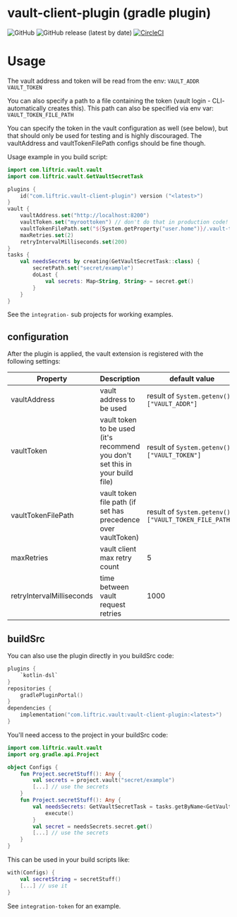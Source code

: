 # vault-client-plugin (gradle plugin)
![GitHub](https://img.shields.io/github/license/Liftric/vault-client-plugin)
![GitHub release (latest by date)](https://img.shields.io/github/v/release/Liftric/vault-client-plugin)
[![CircleCI](https://circleci.com/gh/Liftric/vault-client-plugin/tree/master.svg?style=svg)](https://circleci.com/gh/Liftric/vault-client-plugin/tree/master)

# Usage
The vault address and token will be read from the env:
`VAULT_ADDR` `VAULT_TOKEN`

You can also specify a path to a file containing the token (vault login - CLI- automatically creates this).
This path can also be specified via env var: `VAULT_TOKEN_FILE_PATH`

You can specify the token in the vault configuration as well (see below), but that should only be used for testing 
and is highly discouraged. The vaultAddress and vaultTokenFilePath configs should be fine though.

Usage example in you build script:

```kotlin
import com.liftric.vault.vault
import com.liftric.vault.GetVaultSecretTask

plugins {
    id("com.liftric.vault-client-plugin") version ("<latest>")
}
vault {
    vaultAddress.set("http://localhost:8200")
    vaultToken.set("myroottoken") // don't do that in production code!
    vaultTokenFilePath.set("${System.getProperty("user.home")}/.vault-token") // from file is prefered over vaultToken 
    maxRetries.set(2)
    retryIntervalMilliseconds.set(200)
}
tasks {
    val needsSecrets by creating(GetVaultSecretTask::class) {
        secretPath.set("secret/example")
        doLast {
            val secrets: Map<String, String> = secret.get()
        }
    }
}
```

See the `integration-` sub projects for working examples.

## configuration
After the plugin is applied, the vault extension is registered with the following settings: 

Property | Description | default value 
---|---|---
vaultAddress | vault address to be used | result of `System.getenv()["VAULT_ADDR"]`
vaultToken | vault token to be used (it's recommend you don't set this in your build file) | result of `System.getenv()["VAULT_TOKEN"]`
vaultTokenFilePath | vault token file path (if set has precedence over vaultToken) | result of `System.getenv()["VAULT_TOKEN_FILE_PATH"]`
maxRetries | vault client max retry count | 5
retryIntervalMilliseconds | time between vault request retries | 1000

## buildSrc
You can also use the plugin directly in you buildSrc code:
```kotlin
plugins {
    `kotlin-dsl`
}
repositories {
    gradlePluginPortal()
}
dependencies {
    implementation("com.liftric.vault:vault-client-plugin:<latest>")
}
```

You'll need access to the project in your buildSrc code:
```kotlin
import com.liftric.vault.vault
import org.gradle.api.Project

object Configs {
    fun Project.secretStuff(): Any {
        val secrets = project.vault("secret/example")
        [...] // use the secrets
    }
    fun Project.secretStuff(): Any {
        val needsSecrets: GetVaultSecretTask = tasks.getByName<GetVaultSecretTask>("needsSecrets").apply {
            execute()
        }
        val secret = needsSecrets.secret.get()
        [...] // use the secrets
    }
}
```
This can be used in your build scripts like:
```kotlin
with(Configs) {
    val secretString = secretStuff() 
    [...] // use it
}
```

See `integration-token` for an example.
